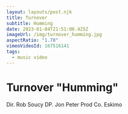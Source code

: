 ```yaml
---
layout: layouts/post.njk
title: Turnover
subtitle: Humming
date: 2023-01-04T21:51:06.425Z
imageUrl: /img/turnover_humming.jpg
aspectRatio: "1.78"
vimeoVideoId: 167516141
tags:
  - music video
---
```

# Turnover "Humming"

Dir. Rob Soucy
DP. Jon Peter
Prod Co. Eskimo